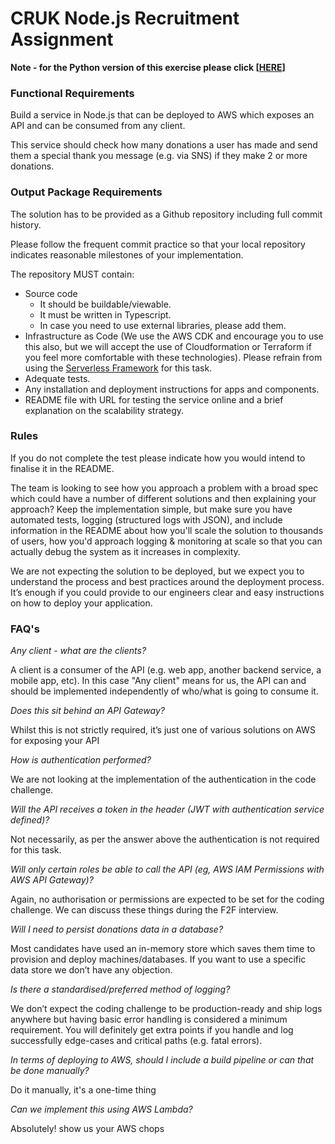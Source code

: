 # CRUK Node.js Recruitment Assignment

**Note - for the Python version of this exercise please click [[HERE](https://github.com/CRUKorg/cruk-backend-assignment/tree/python-version)]**

### Functional Requirements

Build a service in Node.js that can be deployed to AWS which exposes an API and can be consumed from any client. 

This service should check how many donations a user has made and send them a special thank you message (e.g. via SNS) if they make 2 or more donations. 

### Output Package Requirements

The solution has to be provided as a Github repository including full commit history.

Please follow the frequent commit practice so that your local repository indicates reasonable milestones of your implementation.

The repository MUST contain:

- Source code
    - It should be buildable/viewable.
    - It must be written in Typescript.
    - In case you need to use external libraries, please add them.
- Infrastructure as Code (We use the AWS CDK and encourage you to use this also, but we will accept the use of Cloudformation or Terraform if you feel more comfortable with these technologies). Please refrain from using the [Serverless Framework](https://www.serverless.com/) for this task.
- Adequate tests.
- Any installation and deployment instructions for apps and components.
- README file with URL for testing the service online and a brief explanation on the scalability strategy.

### Rules

If you do not complete the test please indicate how you would intend to finalise it in the README. 

The team is looking to see how you approach a problem with a broad spec which could have a number of different solutions and then explaining your approach? Keep the implementation simple, but make sure you have automated tests, logging (structured logs with JSON), and include information in the README about how you'll scale the solution to thousands of users, how you'd approach logging & monitoring at scale so that you can actually debug the system as it increases in complexity.

We are not expecting the solution to be deployed, but we expect you to understand the process and best practices around the deployment process. It’s enough if you could provide to our engineers clear and easy instructions on how to deploy your application.

### FAQ's

*Any client - what are the clients?*

A client is a consumer of the API (e.g. web app, another backend service, a mobile app, etc). In this case "Any client" means for us, the API can and should be implemented independently of who/what is going to consume it.

*Does this sit behind an API Gateway?*

Whilst this is not strictly required, it’s just one of various solutions on AWS for exposing your API

*How is authentication performed?*

We are not looking at the implementation of the authentication in the code challenge.

*Will the API receives a token in the header (JWT with authentication service defined)?*

Not necessarily, as per the answer above the authentication is not required for this task.

*Will only certain roles be able to call the API (eg, AWS IAM Permissions with AWS API Gateway)?*

Again, no authorisation or permissions are expected to be set for the coding challenge. We can discuss these things during the F2F interview.

*Will I need to persist donations data in a database?*

Most candidates have used an in-memory store which saves them time to provision and deploy machines/databases. If you want to use a specific data store we don’t have any objection.

*Is there a standardised/preferred method of logging?*

We don’t expect the coding challenge to be production-ready and ship logs anywhere but having basic error handling is considered a minimum requirement. You will definitely get extra points if you handle and log successfully edge-cases and critical paths (e.g. fatal errors).

*In terms of deploying to AWS, should I include a build pipeline or can that be done manually?*

Do it manually, it's a one-time thing

*Can we implement this using AWS Lambda?*

Absolutely! show us your AWS chops

